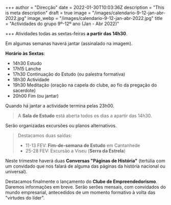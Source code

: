 +++
author = "Direcção"
date = 2022-01-30T10:03:36Z
description = "This is meta description"
draft = true
image = "/images/calendario-9-12-jan-abr-2022.jpg"
image_webp = "/images/calendario-9-12-jan-abr-2022.jpg"
title = "Actividades do grupo 9º-12º ano (Jan - Abr 2022)"

+++
Atividades todas as sextas-feiras **a partir das 14h30**.

Em algumas semanas haverá jantar (assinalado na imagem).

**Horário às Sextas**:

* 14h30 Estudo
* 17h15 Lanche
* 17h30 Continuação do Estudo (ou palestra formativa)
* 18h30 Actividade
* 19h30 Meditação (oração na capela do clube, ao fio da pregação do sacerdote)
* 20h00 Fim (ou jantar)

Quando há jantar a actividade termina pelas 23h00.

> A **Sala de Estudo** está aberta todos os dias a apartir das 14h30.

Serão organizadas excursões ou planos alternativos.

> Destacamos duas saídas:
>
> * 11-13 FEV: **Fim-de-semana de Estudo** em Cantanhede
> * 25-28 FEV: Excursão a Viseu (**Serra da Estrela**)

Neste trimestre haverá duas **Conversas "Páginas de História"** (tertúlia com um convidado que nos falará de alguma das páginas da história nacional ou universal).

Destacamos finalmente o lançamento do **Clube de Empreendedorismo**. Daremos informações em breve. Serão serões mensais, com convidados do mundo empresarial, antecedidos de um momento formativo à volta das "virtudes do líder".
